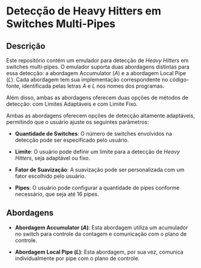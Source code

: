 # Detecção de Heavy Hitters em Switches Multi-Pipes

## Descrição

Este repositório contém um emulador para detecção de *Heavy Hitters* em switches multi-pipes. O emulador suporta duas abordagens distintas para essa detecção: a abordagem Accumulator (*A*) e a abordagem Local Pipe (*L*). Cada abordagem tem sua implementação correspondente no código-fonte, identificada pelas letras *A* e *L* nos nomes dos programas.

Além disso, ambas as abordagens oferecem duas opções de métodos de detecção: com Limites Adaptáveis e com Limite Fixo.

Ambas as abordagens oferecem opções de detecção altamente adaptáveis, permitindo que o usuário ajuste os seguintes parâmetros:

- **Quantidade de Switches**: O número de switches envolvidos na detecção pode ser especificado pelo usuário.

- **Limite**: O usuário pode definir um limite para a detecção de *Heavy Hitters*, seja adaptável ou fixo.

- **Fator de Suavização**: A suavização pode ser personalizada com um fator escolhido pelo usuário.

- **Pipes**: O usuário pode configurar a quantidade de pipes conforme necessário, que seja até 16 pipes.

## Abordagens

- **Abordagem Accumulator (*A*)**: Esta abordagem utiliza um acumulador no switch para controle da contagem e comunicação com o plano de controle.

- **Abordagem Local Pipe (*L*)**: Esta abordagem, por sua vez, comunica individualmente por pipe com o plano de controle. 

